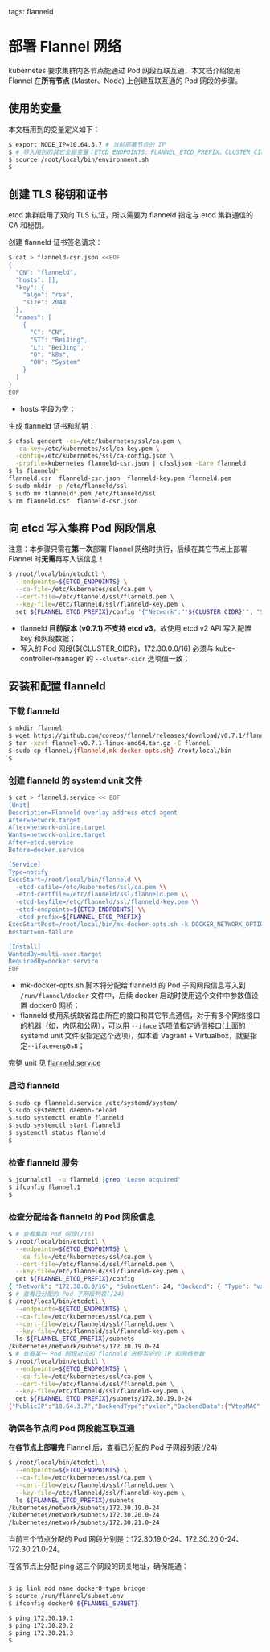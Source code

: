 <!-- toc -->

tags: flanneld

# 部署 Flannel 网络

kubernetes 要求集群内各节点能通过 Pod 网段互联互通，本文档介绍使用 Flannel 在**所有节点** (Master、Node) 上创建互联互通的 Pod 网段的步骤。

## 使用的变量

本文档用到的变量定义如下：

``` bash
$ export NODE_IP=10.64.3.7 # 当前部署节点的 IP
$ # 导入用到的其它全局变量：ETCD_ENDPOINTS、FLANNEL_ETCD_PREFIX、CLUSTER_CIDR
$ source /root/local/bin/environment.sh
$
```

## 创建 TLS 秘钥和证书

etcd 集群启用了双向 TLS 认证，所以需要为 flanneld 指定与 etcd 集群通信的 CA 和秘钥。

创建 flanneld 证书签名请求：

``` bash
$ cat > flanneld-csr.json <<EOF
{
  "CN": "flanneld",
  "hosts": [],
  "key": {
    "algo": "rsa",
    "size": 2048
  },
  "names": [
    {
      "C": "CN",
      "ST": "BeiJing",
      "L": "BeiJing",
      "O": "k8s",
      "OU": "System"
    }
  ]
}
EOF
```

+ hosts 字段为空；

生成 flanneld 证书和私钥：

``` bash
$ cfssl gencert -ca=/etc/kubernetes/ssl/ca.pem \
  -ca-key=/etc/kubernetes/ssl/ca-key.pem \
  -config=/etc/kubernetes/ssl/ca-config.json \
  -profile=kubernetes flanneld-csr.json | cfssljson -bare flanneld
$ ls flanneld*
flanneld.csr  flanneld-csr.json  flanneld-key.pem flanneld.pem
$ sudo mkdir -p /etc/flanneld/ssl
$ sudo mv flanneld*.pem /etc/flanneld/ssl
$ rm flanneld.csr  flanneld-csr.json
```

## 向 etcd 写入集群 Pod 网段信息

注意：本步骤只需在**第一次**部署 Flannel 网络时执行，后续在其它节点上部署 Flannel 时**无需**再写入该信息！

``` bash
$ /root/local/bin/etcdctl \
  --endpoints=${ETCD_ENDPOINTS} \
  --ca-file=/etc/kubernetes/ssl/ca.pem \
  --cert-file=/etc/flanneld/ssl/flanneld.pem \
  --key-file=/etc/flanneld/ssl/flanneld-key.pem \
  set ${FLANNEL_ETCD_PREFIX}/config '{"Network":"'${CLUSTER_CIDR}'", "SubnetLen": 24, "Backend": {"Type": "vxlan"}}'
```

+ flanneld **目前版本 (v0.7.1) 不支持 etcd v3**，故使用 etcd v2 API 写入配置 key 和网段数据；
+ 写入的 Pod 网段(${CLUSTER_CIDR}，172.30.0.0/16) 必须与 kube-controller-manager 的 `--cluster-cidr` 选项值一致；

## 安装和配置 flanneld

### 下载 flanneld

``` bash
$ mkdir flannel
$ wget https://github.com/coreos/flannel/releases/download/v0.7.1/flannel-v0.7.1-linux-amd64.tar.gz
$ tar -xzvf flannel-v0.7.1-linux-amd64.tar.gz -C flannel
$ sudo cp flannel/{flanneld,mk-docker-opts.sh} /root/local/bin
$
```

### 创建 flanneld 的 systemd unit 文件

``` bash
$ cat > flanneld.service << EOF
[Unit]
Description=Flanneld overlay address etcd agent
After=network.target
After=network-online.target
Wants=network-online.target
After=etcd.service
Before=docker.service

[Service]
Type=notify
ExecStart=/root/local/bin/flanneld \\
  -etcd-cafile=/etc/kubernetes/ssl/ca.pem \\
  -etcd-certfile=/etc/flanneld/ssl/flanneld.pem \\
  -etcd-keyfile=/etc/flanneld/ssl/flanneld-key.pem \\
  -etcd-endpoints=${ETCD_ENDPOINTS} \\
  -etcd-prefix=${FLANNEL_ETCD_PREFIX}
ExecStartPost=/root/local/bin/mk-docker-opts.sh -k DOCKER_NETWORK_OPTIONS -d /run/flannel/docker
Restart=on-failure

[Install]
WantedBy=multi-user.target
RequiredBy=docker.service
EOF
```

+ mk-docker-opts.sh 脚本将分配给 flanneld 的 Pod 子网网段信息写入到 `/run/flannel/docker` 文件中，后续 docker 启动时使用这个文件中参数值设置 docker0 网桥；
+ flanneld 使用系统缺省路由所在的接口和其它节点通信，对于有多个网络接口的机器（如，内网和公网），可以用 `--iface` 选项值指定通信接口(上面的 systemd unit 文件没指定这个选项)，如本着 Vagrant + Virtualbox，就要指定`--iface=enp0s8`；

完整 unit 见 [flanneld.service](https://github.com/opsnull/follow-me-install-kubernetes-cluster/blob/master/systemd/flanneld.service)

### 启动 flanneld

``` bash
$ sudo cp flanneld.service /etc/systemd/system/
$ sudo systemctl daemon-reload
$ sudo systemctl enable flanneld
$ sudo systemctl start flanneld
$ systemctl status flanneld
$
```

### 检查 flanneld 服务

``` bash
$ journalctl  -u flanneld |grep 'Lease acquired'
$ ifconfig flannel.1
$
```

### 检查分配给各 flanneld 的 Pod 网段信息

``` bash
$ # 查看集群 Pod 网段(/16)
$ /root/local/bin/etcdctl \
  --endpoints=${ETCD_ENDPOINTS} \
  --ca-file=/etc/kubernetes/ssl/ca.pem \
  --cert-file=/etc/flanneld/ssl/flanneld.pem \
  --key-file=/etc/flanneld/ssl/flanneld-key.pem \
  get ${FLANNEL_ETCD_PREFIX}/config
{ "Network": "172.30.0.0/16", "SubnetLen": 24, "Backend": { "Type": "vxlan" } }
$ # 查看已分配的 Pod 子网段列表(/24)
$ /root/local/bin/etcdctl \
  --endpoints=${ETCD_ENDPOINTS} \
  --ca-file=/etc/kubernetes/ssl/ca.pem \
  --cert-file=/etc/flanneld/ssl/flanneld.pem \
  --key-file=/etc/flanneld/ssl/flanneld-key.pem \
  ls ${FLANNEL_ETCD_PREFIX}/subnets
/kubernetes/network/subnets/172.30.19.0-24
$ # 查看某一 Pod 网段对应的 flanneld 进程监听的 IP 和网络参数
$ /root/local/bin/etcdctl \
  --endpoints=${ETCD_ENDPOINTS} \
  --ca-file=/etc/kubernetes/ssl/ca.pem \
  --cert-file=/etc/flanneld/ssl/flanneld.pem \
  --key-file=/etc/flanneld/ssl/flanneld-key.pem \
  get ${FLANNEL_ETCD_PREFIX}/subnets/172.30.19.0-24
{"PublicIP":"10.64.3.7","BackendType":"vxlan","BackendData":{"VtepMAC":"d6:51:2e:80:5c:69"}}
```

### 确保各节点间 Pod 网段能互联互通

在**各节点上部署完** Flannel 后，查看已分配的 Pod 子网段列表(/24)

``` bash
$ /root/local/bin/etcdctl \
  --endpoints=${ETCD_ENDPOINTS} \
  --ca-file=/etc/kubernetes/ssl/ca.pem \
  --cert-file=/etc/flanneld/ssl/flanneld.pem \
  --key-file=/etc/flanneld/ssl/flanneld-key.pem \
  ls ${FLANNEL_ETCD_PREFIX}/subnets
/kubernetes/network/subnets/172.30.19.0-24
/kubernetes/network/subnets/172.30.20.0-24
/kubernetes/network/subnets/172.30.21.0-24
```

当前三个节点分配的 Pod 网段分别是：172.30.19.0-24、172.30.20.0-24、172.30.21.0-24。

在各节点上分配 ping 这三个网段的网关地址，确保能通：

``` bash

$ ip link add name docker0 type bridge
$ source /run/flannel/subnet.env
$ ifconfig docker0 ${FLANNEL_SUBNET}

$ ping 172.30.19.1
$ ping 172.30.20.2
$ ping 172.30.21.3
$
```

